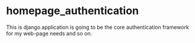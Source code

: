 # homepage_authentication

This is django application is going to be the core authentication framework for my web-page needs and so on.
